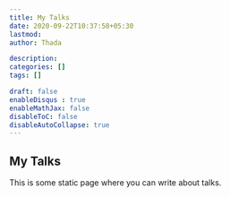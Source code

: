 ```yaml
---
title: My Talks
date: 2020-09-22T10:37:58+05:30
lastmod: 
author: Thada

description: 
categories: []
tags: []

draft: false
enableDisqus : true
enableMathJax: false
disableToC: false
disableAutoCollapse: true
---
```


## My Talks

This is some static page where you can write about talks.
